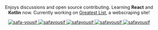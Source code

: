 <div>
    <p align="center">Enjoys discussions and open source contributing. Learning <b>React</b> and <b>Kotlin</b> now. Currently working on <a href="https://github.com/Safayy/greatest-list">Greatest List</a>, a webscraping site!</p>
<div>
<div align="center">
    <a href="https://www.linkedin.com/in/safa-yousif/" target="blank">
      <img src="https://img.shields.io/badge/LinkedIn-0077B5?style=for-the-badge&logo=linkedin&logoColor=white" alt="safa-yousif" />
    </a>
    <a href="https://leetcode.com/Safayy/" target="blank">
      <img src="https://img.shields.io/badge/-LeetCode-FFA116?style=for-the-badge&logo=LeetCode&logoColor=black" alt="safayousif" />
    </a>   
    <a href="https://www.codewars.com/users/Safay" target="blank">
      <img src="https://img.shields.io/badge/Codewars-B1361E?style=for-the-badge&logo=Codewars&logoColor=white" alt="safayousif" />
    </a>   
    <a href="https://medium.com/@safayousif" target="blank">
      <img src="https://img.shields.io/badge/Medium-12100E?style=for-the-badge&logo=medium&logoColor=white" alt="safayousif" />
    </a>
    <a href="https://dev.to/safa" target="blank">
      <img src="https://img.shields.io/badge/dev.to-0A0A0A?style=for-the-badge&logo=dev.to&logoColor=white" alt="safayousif" />
    </a>
</div>
